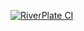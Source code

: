[![RiverPlate CI](https://github.com/AnpanMan17/midudev-aprender-tdd/actions/workflows/node.js.yml/badge.svg)](https://github.com/AnpanMan17/midudev-aprender-tdd/actions/workflows/node.js.yml)
